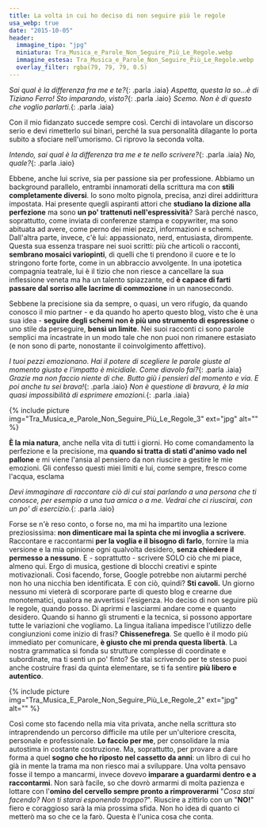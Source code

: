 ```yaml
---
title: La volta in cui ho deciso di non seguire più le regole
usa_webp: true
date: "2015-10-05"
header:
  immagine_tipo: "jpg"
  miniatura: Tra_Musica_e_Parole_Non_Seguire_Più_Le_Regole.webp
  immagine_estesa: Tra_Musica_e_Parole_Non_Seguire_Più_Le_Regole.webp
  overlay_filter: rgba(79, 79, 79, 0.5)
---
```


_Sai qual è la differenza fra me e te?_{: .parla .iaia}
_Aspetta, questa la so...è di Tiziano Ferro! Sto imparando, visto?_{: .parla .iaio}
_Scemo. Non è di questo che voglio parlarti._{: .parla .iaia}

Con il mio fidanzato succede sempre così. Cerchi di intavolare un discorso serio e devi rimetterlo sui binari, perché la sua personalità dilagante lo porta subito a sfociare nell'umorismo. Ci riprovo la seconda volta.

_Intendo, sai qual è la differenza tra me e te nello scrivere?_{: .parla .iaia}
_No, quale?_{: .parla .iaio}

Ebbene, anche lui scrive, sia per passione sia per professione. Abbiamo un background parallelo, entrambi innamorati della scrittura ma con **stili completamente diversi**. Io sono molto pignola, precisa, anzi direi addirittura impostata. Hai presente quegli aspiranti attori che **studiano la dizione alla perfezione** ma sono **un po' trattenuti nell'espressività**? Sarà perché nasco, soprattutto, come inviata di conferenze stampa e copywriter, ma sono abituata ad avere, come perno dei miei pezzi, informazioni e schemi. Dall'altra parte, invece, c'è lui: appassionato, nerd, entusiasta, dirompente. Questa sua essenza traspare nei suoi scritti: più che articoli o racconti, **sembrano mosaici variopinti**, di quelli che ti prendono il cuore e te lo stringono forte forte, come in un abbraccio avvolgente. In una ipotetica compagnia teatrale, lui è il tizio che non riesce a cancellare la sua inflessione veneta ma ha un talento spiazzante, ed **è capace di farti passare dal sorriso alle lacrime di commozione** in un nanosecondo.

Sebbene la precisione sia da sempre, o quasi, un vero rifugio, da quando conosco il mio partner - e da quando ho aperto questo blog, visto che è una sua idea - **seguire degli schemi non è più uno strumento di espressione** o uno stile da perseguire, **bensì un limite**. Nei suoi racconti ci sono parole semplici ma incastrate in un modo tale che non puoi non rimanere estasiato (e non sono di parte, nonostante il coinvolgimento affettivo).

_I tuoi pezzi emozionano. Hai il potere di scegliere le parole giuste al momento giusto e l'impatto è micidiale. Come diavolo fai?_{: .parla .iaia}
_Grazie ma non faccio niente di che. Butto giù i pensieri del momento e via. E poi anche tu sei brava!_{: .parla .iaio}
_Non è questione di bravura, è la mia quasi impossibilità di esprimere emozioni._{: .parla .iaia}

{% include picture img="Tra_Musica_e_Parole_Non_Seguire_Più_Le_Regole_3" ext="jpg" alt="" %}

**È la mia natura**, anche nella vita di tutti i giorni. Ho come comandamento la perfezione e la precisione, ma **quando si tratta di stati d'animo vado nel pallone** e mi viene l'ansia al pensiero da non riuscire a gestire le mie emozioni. Gli confesso questi miei limiti e lui, come sempre, fresco come l'acqua, esclama

_Devi immaginare di raccontare ciò di cui stai parlando a una persona che ti conosce, per esempio a una tua amica o a me. Vedrai che ci riuscirai, con un po' di esercizio._{: .parla .iaio}

Forse se n'è reso conto, o forse no, ma mi ha impartito una lezione preziosissima: **non dimenticare mai la spinta che mi invoglia a scrivere**. Raccontare e raccontarmi **per la voglia e il bisogno di farlo**, fornire la mia versione e la mia opinione ogni qualvolta desidero, **senza chiedere il permesso a nessuno**. E - soprattutto - scrivere SOLO ciò che mi piace, almeno qui. Ergo di musica, gestione di blocchi creativi e spinte motivazionali. Così facendo, forse, Google potrebbe non aiutarmi perché non ho una nicchia ben identificata. E con ciò, quindi? **Sti cavoli.** Un giorno nessuno mi vieterà di scorporare parte di questo blog e crearne due monotematici, qualora ne avvertissi l'esigenza. Ho deciso di non seguire più le regole, quando posso. Di aprirmi e lasciarmi andare come e quanto desidero. Quando si hanno gli strumenti e la tecnica, si possono apportare tutte le variazioni che vogliamo. La lingua italiana impedisce l'utilizzo delle congiunzioni come inizio di frasi? **Chissenefrega**. Se quello è il modo più immediato per comunicare, **è giusto che mi prenda questa libertà**. La nostra grammatica si fonda su strutture complesse di coordinate e subordinate, ma ti senti un po' finto? Se stai scrivendo per te stesso puoi anche costruire frasi da quinta elementare, se ti fa sentire **più libero e autentico**.

{% include picture img="Tra_Musica_E_Parole_Non_Seguire_Più_Le_Regole_2" ext="jpg" alt="" %}

Così come sto facendo nella mia vita privata, anche nella scrittura sto intraprendendo un percorso difficile ma utile per un'ulteriore crescita, personale e professionale. **Lo faccio per me**, per consolidare la mia autostima in costante costruzione. Ma, soprattutto, per provare a dare forma a quel **sogno che ho riposto nel cassetto da anni**: un libro di cui ho già in mente la trama ma non riesco mai a sviluppare. Una volta pensavo fosse il tempo a mancarmi, invece dovevo **imparare a guardarmi dentro e a raccontarmi**. Non sarà facile, so che dovrò armarmi di molta pazienza e lottare con l'**omino del cervello sempre pronto a rimproverarmi** "_Cosa stai facendo? Non ti starai esponendo troppo?_". Riuscire a zittirlo con un "**NO!**" fiero e coraggioso sarà la mia prossima sfida. Non ho idea di quanto ci metterò ma so che ce la farò. Questa è l'unica cosa che conta.
